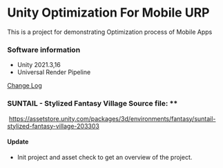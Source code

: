 # Unity Optimization For Mobile URP
This is a project for demonstrating Optimization process of Mobile Apps

### Software information

- Unity 2021.3,16
- Universal Render Pipeline

[Change Log](CHANGELOG.md)

### SUNTAIL - Stylized Fantasy Village Source file: ** 
​	https://assetstore.unity.com/packages/3d/environments/fantasy/suntail-stylized-fantasy-village-203303

#### Update

* Init project and asset check to get an overview of the project.

